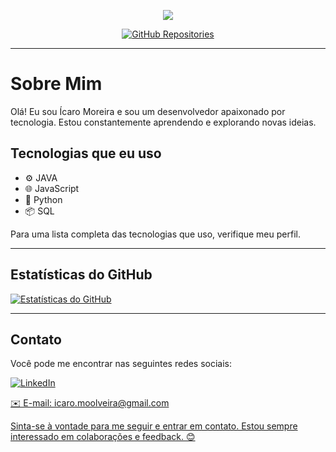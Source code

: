 <body>
  <p align="center">
    <a href="https://github.com/DenverCoder1/readme-typing-svg">
      <img src="https://readme-typing-svg.demolab.com/?lines=Hello World !!;I am Ícaro;Java DeveloperD&font=Fira%20Code&center=true&width=440&height=45&color=8865a0&vCenter=true&size=22" />
    </a>
  </p>

  <p align="center">
    <a href="URL_DO_SEU_GITHUB?tab=repositories">
      <img alt="GitHub Repositories" src="https://img.shields.io/badge/GitHub-EdenVir-brightgreen" />
    </a>
  </p>

  <hr>

  <h1>Sobre Mim</h1>
  <p>Olá! Eu sou Ícaro Moreira e sou um desenvolvedor apaixonado por tecnologia. Estou constantemente aprendendo e explorando novas ideias.</p>

  <h2>Tecnologias que eu uso</h2>
  <ul>
    <li>⚙️ JAVA</li>
    <li>🌐 JavaScript</li>
    <li>📱 Python</li>
    <li>📦 SQL</li>
  </ul>

  <p>Para uma lista completa das tecnologias que uso, verifique meu perfil.</p>

  <hr>

  <h2>Estatísticas do GitHub</h2>
  <a href="https://github.com/EdenVir">
    <img src="https://github-readme-stats.vercel.app/api?username=EdenVir&show_icons=true&count_private=true&theme=omni"
      alt="Estatísticas do GitHub">
  </a>

  <hr>

  <h2>Contato</h2>
  <p>Você pode me encontrar nas seguintes redes sociais:</p>

  <div class="linkedin-container">
    <a href="https://www.linkedin.com/in/ic-moreira/">
      <img class="linkedin-icon" src="https://img.icons8.com/color/48/linkedin.png" alt="LinkedIn" />
</div>
  <p>✉️ E-mail: icaro.moolveira@gmail.com</p>
  <p>Sinta-se à vontade para me seguir e entrar em contato. Estou sempre interessado em colaborações e feedback. 😊</p>
</body>
